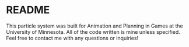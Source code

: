 # README

This particle system was built for Animation and Planning in Games at the University of Minnesota. All of the code written is mine unless specified. Feel free to contact me with any questions or inquiries!